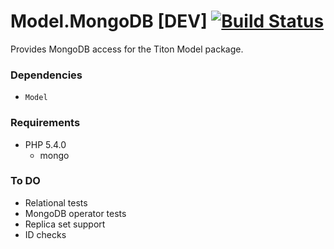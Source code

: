 # Model.MongoDB [DEV] [![Build Status](https://travis-ci.org/titon/Model.MongoDB.png)](https://travis-ci.org/titon/Model.MongoDB) #

Provides MongoDB access for the Titon Model package.

### Dependencies ###

* `Model`

### Requirements ###

* PHP 5.4.0
	* mongo

### To DO ###

* Relational tests
* MongoDB operator tests
* Replica set support
* ID checks